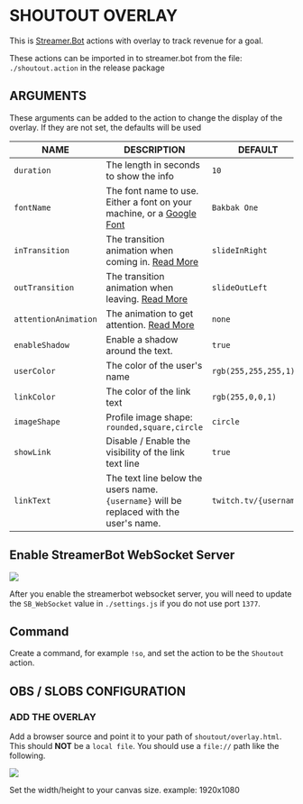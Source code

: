 # SHOUTOUT OVERLAY

This is [Streamer.Bot](https://streamer.bot) actions with overlay to track revenue for a goal.

These actions can be imported in to streamer.bot from the file: `./shoutout.action` in the release package

## ARGUMENTS

These arguments can be added to the action to change the display of the overlay. If they are not set, the defaults will be used

| NAME | DESCRIPTION | DEFAULT |
| --- | --- | --- |
| `duration` | The length in seconds to show the info | `10` |
| `fontName` | The font name to use. Either a font on your machine, or a [Google Font](https://fonts.google.com/) | `Bakbak One` |
| `inTransition` | The transition animation when coming in. [Read More](https://animate.style/) | `slideInRight` |
| `outTransition` | The transition animation when leaving. [Read More](https://animate.style/) | `slideOutLeft` |
| `attentionAnimation` | The animation to get attention. [Read More](https://animate.style/) | `none` |
| `enableShadow` | Enable a shadow around the text. | `true` |
| `userColor` | The color of the user's name | `rgb(255,255,255,1)` |
| `linkColor` | The color of the link text | `rgb(255,0,0,1)` |
| `imageShape` | Profile image shape: `rounded,square,circle` | `circle` |
| `showLink` | Disable / Enable the visibility of the link text line | `true` |
| `linkText` | The text line below the users name. `{username}` will be replaced with the user's name. | `twitch.tv/{username}`

## Enable StreamerBot WebSocket Server

![](https://i.imgur.com/gYS26gE.png)

After you enable the streamerbot websocket server, you will need to update the `SB_WebSocket` value in `./settings.js` if you do not use port `1377`.

## Command

Create a command, for example `!so`, and set the action to be the `Shoutout` action.


## OBS / SLOBS CONFIGURATION

### ADD THE OVERLAY
Add a browser source and point it to your path of `shoutout/overlay.html`. This should **NOT** be a `local file`. You should use a `file://` path like the following.

![](https://i.imgur.com/D5Dge8f.png)  

Set the width/height to your canvas size. example: 1920x1080
